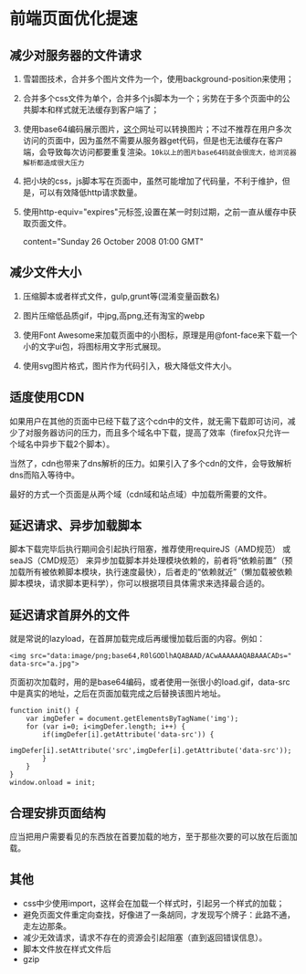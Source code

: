 # 前端页面优化提速

## 减少对服务器的文件请求

1. 雪碧图技术，合并多个图片文件为一个，使用background-position来使用；

2. 合并多个css文件为单个，合并多个js脚本为一个；劣势在于多个页面中的公共脚本和样式就无法缓存到客户端了；

3. 使用base64编码展示图片，[这个](https://varvy.com/tools/base64/)网址可以转换图片；不过不推荐在用户多次访问的页面中，因为虽然不需要从服务器get代码，但是也无法缓存在客户端，会导致每次访问都要重复渲染。`10k以上的图片base64码就会很庞大，给浏览器解析都造成很大压力`

4. 把小块的css，js脚本写在页面中，虽然可能增加了代码量，不利于维护，但是，可以有效降低http请求数量。

5. 使用http-equiv="expires"元标签,设置在某一时刻过期，之前一直从缓存中获取页面文件。
    
    content="Sunday 26 October 2008 01:00 GMT"

## 减少文件大小

1. 压缩脚本或者样式文件，gulp,grunt等(混淆变量函数名)

2. 图片压缩低品质gif，中jpg,高png,还有淘宝的webp

3. 使用Font Awesome来加载页面中的小图标，原理是用@font-face来下载一个小的文字ui包，将图标用文字形式展现。

4. 使用svg图片格式，图片作为代码引入，极大降低文件大小。

## 适度使用CDN

如果用户在其他的页面中已经下载了这个cdn中的文件，就无需下载即可访问，减少了对服务器访问的压力，而且多个域名中下载，提高了效率（firefox只允许一个域名中异步下载2个脚本）。

当然了，cdn也带来了dns解析的压力。如果引入了多个cdn的文件，会导致解析dns而陷入等待中。

最好的方式一个页面是从两个域（cdn域和站点域）中加载所需要的文件。

## 延迟请求、异步加载脚本
脚本下载完毕后执行期间会引起执行阻塞，推荐使用requireJS（AMD规范） 或 seaJS（CMD规范） 来异步加载脚本并处理模块依赖的，前者将“依赖前置”（预加载所有被依赖脚本模块，执行速度最快），后者走的“依赖就近”（懒加载被依赖脚本模块，请求脚本更科学），你可以根据项目具体需求来选择最合适的。

## 延迟请求首屏外的文件

就是常说的lazyload，在首屏加载完成后再缓慢加载后面的内容。例如：

    <img src="data:image/png;base64,R0lGODlhAQABAAD/ACwAAAAAAQABAAACADs=" data-src="a.jpg">

页面初次加载时，用的是base64编码，或者使用一张很小的load.gif，data-src中是真实的地址，之后在页面加载完成之后替换该图片地址。

    function init() {
        var imgDefer = document.getElementsByTagName('img');
        for (var i=0; i<imgDefer.length; i++) {
            if(imgDefer[i].getAttribute('data-src')) {
                 imgDefer[i].setAttribute('src',imgDefer[i].getAttribute('data-src'));
            } 
        }
    }
    window.onload = init;

## 合理安排页面结构

应当把用户需要看见的东西放在首要加载的地方，至于那些次要的可以放在后面加载。

## 其他

- css中少使用import，这样会在加载一个样式时，引起另一个样式的加载；
- 避免页面文件重定向查找，好像进了一条胡同，才发现写个牌子：此路不通，走左边那条。
- 减少无效请求，请求不存在的资源会引起阻塞（直到返回错误信息）。
- 脚本文件放在样式文件后
- gzip
